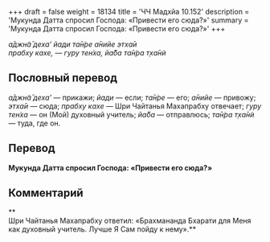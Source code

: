 +++
draft = false
weight = 18134
title = 'ЧЧ Мадхйа 10.152'
description = 'Мукунда Датта спросил Господа: «Привести его сюда?»'
summary = 'Мукунда Датта спросил Господа: «Привести его сюда?»'
+++

_а̄джн̃а̄ деха’ йади та̄н̇ре а̄нийе этха̄и  
прабху кахе, — гуру тен̇ха, йа̄ба та̄н̇ра т̣ха̄н̃и_

## Пословный перевод

_а̄джн̃а̄_ _деха’_ — прикажи; _йади_ — если; _та̄н̇ре_ — его; _а̄нийе_ — привожу; _этха̄и_ — сюда; _прабху_ _кахе_ — Шри Чайтанья Махапрабху отвечает; _гуру_ _тен̇ха_ — он (Мой) духовный учитель; _йа̄ба_ — отправлюсь; _та̄н̇ра_ _т̣ха̄н̃и_ — туда, где он.

## Перевод

**Мукунда Датта спросил Господа: «Привести его сюда?»**

## Комментарий

**  
Шри Чайтанья Махапрабху ответил: «Брахмананда Бхарати для Меня как духовный учитель. Лучше Я Сам пойду к нему».**

